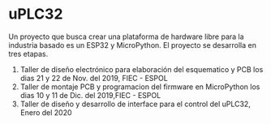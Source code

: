 # uPLC32
Un proyecto que busca crear una plataforma de hardware libre para la industria basado es un ESP32 y MicroPython. 
El proyecto se desarrolla en tres etapas. 
1. Taller de diseño electrónico para elaboración del esquematico y PCB los dias 21 y 22 de Nov. del 2019, FIEC - ESPOL
2. Taller de montaje PCB y programacion del firmware en MicroPython los dias 10 y 11 de Dic. del 2019,FIEC - ESPOL
3. Taller de diseño y desarrollo de interface para el control del uPLC32, Enero del 2020


